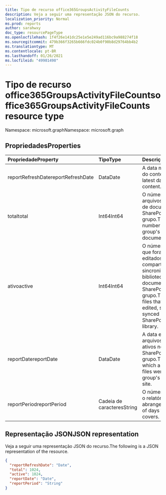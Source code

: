 ```yaml
---
title: Tipo de recurso office365GroupsActivityFileCounts
description: Veja a seguir uma representação JSON do recurso.
localization_priority: Normal
ms.prod: reports
author: sarahwxy
doc_type: resourcePageType
ms.openlocfilehash: 1f4f26e141dc25e1e5e249ad116bc9a988274f18
ms.sourcegitcommit: 479b366f3265b666fdc024b0f90b8d29764bb4b2
ms.translationtype: MT
ms.contentlocale: pt-BR
ms.lasthandoff: 01/26/2021
ms.locfileid: "49981498"
---
```

# <a name="office365groupsactivityfilecounts-resource-type"></a><span data-ttu-id="e4880-103">Tipo de recurso office365GroupsActivityFileCounts</span><span class="sxs-lookup"><span data-stu-id="e4880-103">office365GroupsActivityFileCounts resource type</span></span>

<span data-ttu-id="e4880-104">Namespace: microsoft.graph</span><span class="sxs-lookup"><span data-stu-id="e4880-104">Namespace: microsoft.graph</span></span>

## <a name="properties"></a><span data-ttu-id="e4880-105">Propriedades</span><span class="sxs-lookup"><span data-stu-id="e4880-105">Properties</span></span>

| <span data-ttu-id="e4880-106">Propriedade</span><span class="sxs-lookup"><span data-stu-id="e4880-106">Property</span></span>          | <span data-ttu-id="e4880-107">Tipo</span><span class="sxs-lookup"><span data-stu-id="e4880-107">Type</span></span>   | <span data-ttu-id="e4880-108">Descrição</span><span class="sxs-lookup"><span data-stu-id="e4880-108">Description</span></span>                              |
| :---------------- | :----- | ---------------------------------------- |
| <span data-ttu-id="e4880-109">reportRefreshDate</span><span class="sxs-lookup"><span data-stu-id="e4880-109">reportRefreshDate</span></span> | <span data-ttu-id="e4880-110">Data</span><span class="sxs-lookup"><span data-stu-id="e4880-110">Date</span></span>   | <span data-ttu-id="e4880-111">A data mais recente do conteúdo.</span><span class="sxs-lookup"><span data-stu-id="e4880-111">The latest date of the content.</span></span>          |
| <span data-ttu-id="e4880-112">total</span><span class="sxs-lookup"><span data-stu-id="e4880-112">total</span></span>             | <span data-ttu-id="e4880-113">Int64</span><span class="sxs-lookup"><span data-stu-id="e4880-113">Int64</span></span>  | <span data-ttu-id="e4880-114">O número total de arquivos na biblioteca de documentos do SharePoint do grupo.</span><span class="sxs-lookup"><span data-stu-id="e4880-114">The total number of files in the group's SharePoint document library.</span></span> |
| <span data-ttu-id="e4880-115">ativo</span><span class="sxs-lookup"><span data-stu-id="e4880-115">active</span></span>            | <span data-ttu-id="e4880-116">Int64</span><span class="sxs-lookup"><span data-stu-id="e4880-116">Int64</span></span>  | <span data-ttu-id="e4880-117">O número de arquivos que foram exibidos, editados, compartilhados ou sincronizados na biblioteca de documentos do SharePoint do grupo.</span><span class="sxs-lookup"><span data-stu-id="e4880-117">The number of files that were viewed, edited, shared, or synced in the group's SharePoint document library.</span></span> |
| <span data-ttu-id="e4880-118">reportDate</span><span class="sxs-lookup"><span data-stu-id="e4880-118">reportDate</span></span>        | <span data-ttu-id="e4880-119">Data</span><span class="sxs-lookup"><span data-stu-id="e4880-119">Date</span></span>   | <span data-ttu-id="e4880-120">A data em que vários arquivos estavam ativos no site do SharePoint do grupo.</span><span class="sxs-lookup"><span data-stu-id="e4880-120">The date on which a number of files were active in the group's SharePoint site.</span></span> |
| <span data-ttu-id="e4880-121">reportPeriod</span><span class="sxs-lookup"><span data-stu-id="e4880-121">reportPeriod</span></span>      | <span data-ttu-id="e4880-122">Cadeia de caracteres</span><span class="sxs-lookup"><span data-stu-id="e4880-122">String</span></span> | <span data-ttu-id="e4880-123">O número de dias que o relatório abrange.</span><span class="sxs-lookup"><span data-stu-id="e4880-123">The number of days the report covers.</span></span>    |

## <a name="json-representation"></a><span data-ttu-id="e4880-124">Representação JSON</span><span class="sxs-lookup"><span data-stu-id="e4880-124">JSON representation</span></span>

<span data-ttu-id="e4880-125">Veja a seguir uma representação JSON do recurso.</span><span class="sxs-lookup"><span data-stu-id="e4880-125">The following is a JSON representation of the resource.</span></span>

<!-- {

  "blockType": "resource",
  "@odata.type": "microsoft.graph.office365GroupsActivityFileCounts"
} -->

```json
{
  "reportRefreshDate": "Date", 
  "total": 1024, 
  "active": 1024, 
  "reportDate": "Date", 
  "reportPeriod": "String"
}
```


